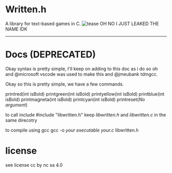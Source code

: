 # Written.h
 A library for text-based games in C.
![tease](https://github.com/GlassEye0/glasseye0.github.io/raw/master/Screenshot(100).png)
OH NO I JUST LEAKED THE NAME IDK

---

# Docs (DEPRECATED)
Okay syntax is pretty simple, I'll keep on adding to this doc as i do so
oh and @microsoft vscode was used to make this and @jmeubank tdmgcc.

Okay so this is pretty simple, we have a few commands.

printred(int isBold)
printgreen(int isBold)
printyellow(int isBold)
printblue(int isBold)
printmagneta(int isBold)
printcyan(int isBold)
printreset(*No argument*)

to call include #include "libwritten.h"
keep *libwritten.h* and *libwritten.c* in the same direcotry

to compile using gcc
gcc -o *your executable* *your.c* libwritten.h

# license
see license
cc by nc sa 4.0
